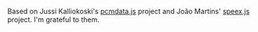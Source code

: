 Based on Jussi Kalliokoski's [pcmdata.js](https://github.com/jussi-kalliokoski/pcmdata.js) project and João Martins' [speex.js](https://github.com/jpemartins/speex.js) project. I'm grateful to them.
